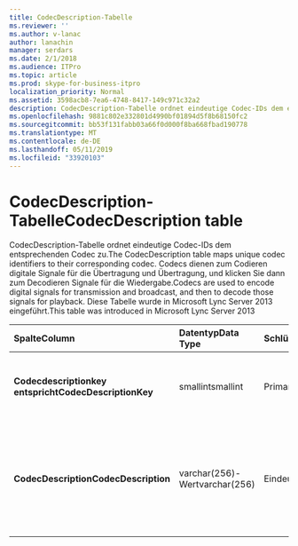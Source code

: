 ```yaml
---
title: CodecDescription-Tabelle
ms.reviewer: ''
ms.author: v-lanac
author: lanachin
manager: serdars
ms.date: 2/1/2018
ms.audience: ITPro
ms.topic: article
ms.prod: skype-for-business-itpro
localization_priority: Normal
ms.assetid: 3598acb8-7ea6-4748-8417-149c971c32a2
description: CodecDescription-Tabelle ordnet eindeutige Codec-IDs dem entsprechenden Codec zu. Codecs dienen zum Codieren digitale Signale für die Übertragung und Übertragung, und klicken Sie dann zum Decodieren Signale für die Wiedergabe. Diese Tabelle wurde in Microsoft Lync Server 2013 eingeführt.
ms.openlocfilehash: 9881c802e332801d4990bf01894d5f8b68150fc2
ms.sourcegitcommit: bb53f131fabb03a66f0d000f8ba668fbad190778
ms.translationtype: MT
ms.contentlocale: de-DE
ms.lasthandoff: 05/11/2019
ms.locfileid: "33920103"
---
```

# <a name="codecdescription-table"></a><span data-ttu-id="83e01-105">CodecDescription-Tabelle</span><span class="sxs-lookup"><span data-stu-id="83e01-105">CodecDescription table</span></span>
 
<span data-ttu-id="83e01-106">CodecDescription-Tabelle ordnet eindeutige Codec-IDs dem entsprechenden Codec zu.</span><span class="sxs-lookup"><span data-stu-id="83e01-106">The CodecDescription table maps unique codec identifiers to their corresponding codec.</span></span> <span data-ttu-id="83e01-107">Codecs dienen zum Codieren digitale Signale für die Übertragung und Übertragung, und klicken Sie dann zum Decodieren Signale für die Wiedergabe.</span><span class="sxs-lookup"><span data-stu-id="83e01-107">Codecs are used to encode digital signals for transmission and broadcast, and then to decode those signals for playback.</span></span> <span data-ttu-id="83e01-108">Diese Tabelle wurde in Microsoft Lync Server 2013 eingeführt.</span><span class="sxs-lookup"><span data-stu-id="83e01-108">This table was introduced in Microsoft Lync Server 2013</span></span>
  
|<span data-ttu-id="83e01-109">**Spalte**</span><span class="sxs-lookup"><span data-stu-id="83e01-109">**Column**</span></span>|<span data-ttu-id="83e01-110">**Datentyp**</span><span class="sxs-lookup"><span data-stu-id="83e01-110">**Data Type**</span></span>|<span data-ttu-id="83e01-111">**Schlüssel/Index**</span><span class="sxs-lookup"><span data-stu-id="83e01-111">**Key/Index**</span></span>|<span data-ttu-id="83e01-112">**Details**</span><span class="sxs-lookup"><span data-stu-id="83e01-112">**Details**</span></span>|
|:-----|:-----|:-----|:-----|
|<span data-ttu-id="83e01-113">**Codecdescriptionkey entspricht**</span><span class="sxs-lookup"><span data-stu-id="83e01-113">**CodecDescriptionKey**</span></span> <br/> |<span data-ttu-id="83e01-114">smallint</span><span class="sxs-lookup"><span data-stu-id="83e01-114">smallint</span></span>  <br/> |<span data-ttu-id="83e01-115">Primary</span><span class="sxs-lookup"><span data-stu-id="83e01-115">Primary</span></span>  <br/> |<span data-ttu-id="83e01-116">Eindeutiger Bezeichner, die dem Codec zugewiesen.</span><span class="sxs-lookup"><span data-stu-id="83e01-116">Unique identifier assigned to the codec.</span></span>  <br/> |
|<span data-ttu-id="83e01-117">**CodecDescription**</span><span class="sxs-lookup"><span data-stu-id="83e01-117">**CodecDescription**</span></span> <br/> |<span data-ttu-id="83e01-118">varchar(256)-Wert</span><span class="sxs-lookup"><span data-stu-id="83e01-118">varchar(256)</span></span>  <br/> |<span data-ttu-id="83e01-119">Eindeutige</span><span class="sxs-lookup"><span data-stu-id="83e01-119">Unique</span></span>  <br/> |<span data-ttu-id="83e01-120">Eindeutige Beschreibung des Codecs entspricht dem codecdescriptionkey entspricht.</span><span class="sxs-lookup"><span data-stu-id="83e01-120">Unique description of the codec corresponding to the CodecDescriptionKey.</span></span>  <br/> |
   

